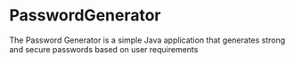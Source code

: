 # PasswordGenerator
The Password Generator is a simple Java application that generates strong and secure passwords based on user requirements
